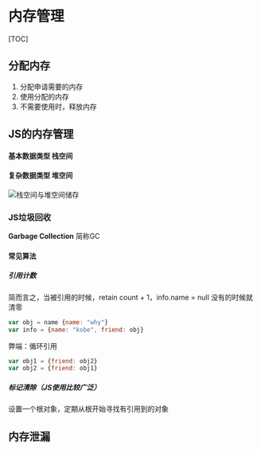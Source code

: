 # 内存管理

[TOC] 

## 分配内存

1. 分配申请需要的内存
2. 使用分配的内存
3. 不需要使用时，释放内存

## JS的内存管理

#### 基本数据类型 栈空间

#### 复杂数据类型 堆空间

![栈空间与堆空间储存](C:\Users\zhouq\AppData\Roaming\Typora\typora-user-images\image-20220314111536261.png)



### JS垃圾回收

**Garbage Collection** 简称GC

#### 常见算法 

##### 引用计数

简而言之，当被引用的时候，retain count + 1，info.name = null 没有的时候就清零

```js
var obj = name {name: "why"}
var info = {name: "kobe", friend: obj}
```

弊端：循环引用 

```js
var obj1 = {friend: obj2}
var obj2 = {friend: obj1}
```

##### 标记清除（JS使用比较广泛）

设置一个根对象，定期从根开始寻找有引用到的对象



## 内存泄漏 



